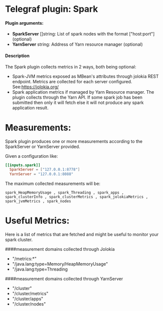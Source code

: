 # Telegraf plugin: Spark

#### Plugin arguments:
- **SparkServer** []string: List of spark nodes with the format ["host:port"] (optional)
- **YarnServer** string: Address of Yarn resource manager (optional)

#### Description

The Spark plugin collects metrics in 2 ways, both being optional:
- Spark-JVM metrics exposed as MBean's attributes through jolokia REST endpoint. Metrics are collected for each server configured. See:https://jolokia.org/            
- Spark application metrics if managed by Yarn Resource manager. The plugin collects through the Yarn API. If some spark job has been submitted then only it will fetch else it will not produce any spark application result.

# Measurements:
Spark plugin produces one or more measurements according to the SparkServer or YarnServer provided.

Given a configuration like:

```toml
[[inputs.spark]]
  SparkServer = ["127.0.0.1:8778"]
  YarnServer = "127.0.0.1:8088"
```

The maximum collected measurements will be:

```
spark_HeapMemoryUsage , spark_Threading , spark_apps , spark_clusterInfo , spark_clusterMetrics , spark_jolokiaMetrics , spark_jvmMetrics , spark_nodes
```

# Useful Metrics:

Here is a list of metrics that are fetched and might be useful to monitor your spark cluster.

####measurement domains collected through Jolokia

- "/metrics:*"
- "/java.lang:type=Memory/HeapMemoryUsage"
- "/java.lang:type=Threading

####measurement domains collected through YarnServer
- "/cluster"
- "/cluster/metrics"
- "/cluster/apps"
- "/cluster/nodes"

 

